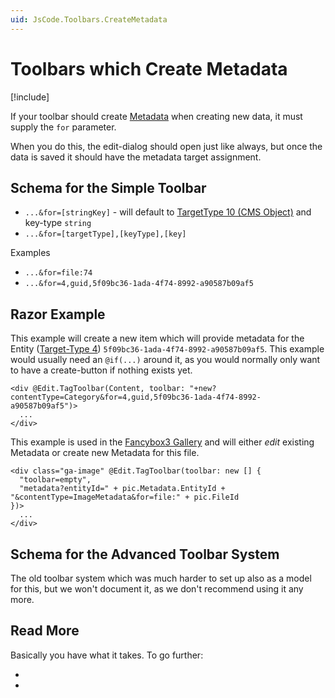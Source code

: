 ```yaml
---
uid: JsCode.Toolbars.CreateMetadata
---
```


# Toolbars which Create Metadata

[!include[](../../basics/stack/_shared-float-summary.md)]
<style>.context-box-summary .edit-custom { visibility: visible; } </style>

If your toolbar should create [Metadata](xref:Basics.Data.Metadata.Index) when creating new data, it must supply the `for` parameter. 

When you do this, the edit-dialog should open just like always, but once the data is saved it should have the metadata target assignment. 

## Schema for the Simple Toolbar

* `...&for=[stringKey]` - will default to [TargetType 10 (CMS Object)](xref:Basics.Data.Metadata.TargetTypes) and key-type `string`
* `...&for=[targetType],[keyType],[key]`

Examples

* `...&for=file:74`
* `...&for=4,guid,5f09bc36-1ada-4f74-8992-a90587b09af5`

## Razor Example

This example will create a new item which will provide metadata for the Entity ([Target-Type 4](xref:Basics.Data.Metadata.TargetTypes)) `5f09bc36-1ada-4f74-8992-a90587b09af5`. This example would usually need an `@if(...)` around it, as you would normally only want to have a create-button if nothing exists yet. 

```razor
<div @Edit.TagToolbar(Content, toolbar: "+new?contentType=Category&for=4,guid,5f09bc36-1ada-4f74-8992-a90587b09af5")>
  ...
</div>
```

This example is used in the [Fancybox3 Gallery](xref:App.FancyBoxGallery) and will either _edit_ existing Metadata or create new Metadata for this file.

```razor
<div class="ga-image" @Edit.TagToolbar(toolbar: new [] {
  "toolbar=empty",
  "metadata?entityId=" + pic.Metadata.EntityId + "&contentType=ImageMetadata&for=file:" + pic.FileId
})>
  ...
</div>
```

## Schema for the Advanced Toolbar System

The old toolbar system which was much harder to set up also as a model for this, but we won't document it, as we don't recommend using it any more. 

## Read More

Basically you have what it takes. To go further: 

* [](xref:Basics.Data.Metadata.Index)
* [](xref:JsCode.Toolbars.Simple)
